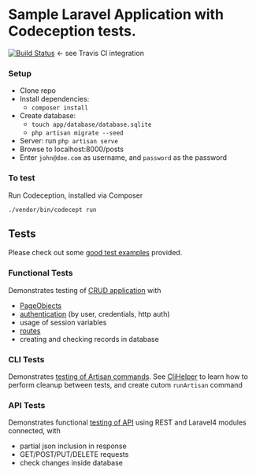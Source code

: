 # Sample Laravel Application with Codeception tests.

[![Build Status](https://travis-ci.org/Codeception/sample-l4-app.svg?branch=master)](https://travis-ci.org/Codeception/sample-l4-app) <- see Travis CI integration

### Setup

- Clone repo
- Install dependencies:
    - `composer install`
- Create database:
    - `touch app/database/database.sqlite`
    - `php artisan migrate --seed`
- Server: run `php artisan serve`
- Browse to localhost:8000/posts
- Enter `john@doe.com` as username, and `password` as the password

### To test

Run Codeception, installed via Composer 

```
./vendor/bin/codecept run
```

## Tests 

Please check out some [good test examples](https://github.com/Codeception/sample-l4-app/tree/master/tests) provided.

### Functional Tests

Demonstrates testing of [CRUD application](https://github.com/Codeception/sample-l4-app/blob/master/tests/functional/PostCrudCest.php) with

* [PageObjects](https://github.com/Codeception/sample-l4-app/blob/master/tests%2Ffunctional%2F_pages%2FPostsPage.php)
* [authentication](https://github.com/Codeception/sample-l4-app/blob/master/tests%2Ffunctional%2FAuthCest.php) (by user, credentials, http auth)
* usage of session variables
* [routes](https://github.com/Codeception/sample-l4-app/blob/master/tests%2Ffunctional%2FRoutesCest.php)
* creating and checking records in database

### CLI Tests

Demonstrates [testing of Artisan commands](https://github.com/Codeception/sample-l4-app/blob/master/tests%2Fcli%2FGenerateRepositoryCept.php). See [CliHelper](https://github.com/Codeception/sample-l4-app/blob/master/tests/_support/CliHelper.php) to learn how to perform cleanup between tests, and create cutom `runArtisan` command

### API Tests

Demonstrates functional [testing of API](https://github.com/Codeception/sample-l4-app/blob/master/tests%2Fapi%2FPostsResourceCest.php) using REST and Laravel4 modules connected, with

* partial json inclusion in response
* GET/POST/PUT/DELETE requests
* check changes inside database


